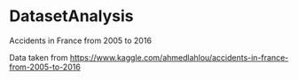 # DatasetAnalysis
Accidents in France from 2005 to 2016

Data taken from https://www.kaggle.com/ahmedlahlou/accidents-in-france-from-2005-to-2016
